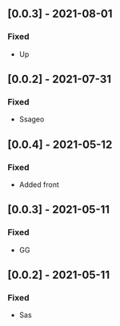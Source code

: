 ## [0.0.3] - 2021-08-01

### Fixed
-    Up

## [0.0.2] - 2021-07-31

### Fixed
-    Ssageo

## [0.0.4] - 2021-05-12

### Fixed
-    Added front

## [0.0.3] - 2021-05-11

### Fixed
-    GG

## [0.0.2] - 2021-05-11

### Fixed
-    Sas

